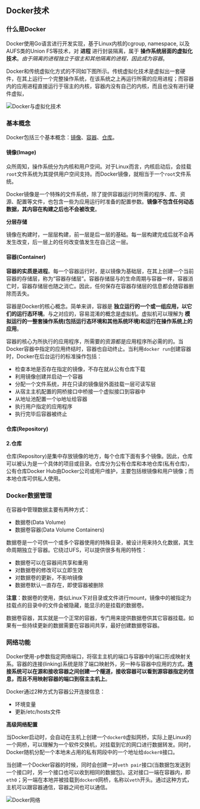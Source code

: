 ## Docker技术

### 什么是Docker

Docker使用Go语言进行开发实现，基于Linux内核的cgroup, namespace, 以及AUFS类的Union FS等技术，对 **进程** 进行封装隔离，属于 **操作系统层面的虚拟化技术**。*由于隔离的进程独立于宿主和其他隔离的进程，因此成为容器*。

Docker和传统虚拟化方式的不同如下图所示。传统虚拟化技术是虚拟出一套硬件，在其上运行一个完整操作系统，在该系统之上再运行所需的应用进程；而容器内的应用进程直接运行于宿主的内核，容器内没有自己的内核，而且也没有进行硬件虚拟，

![Docker与虚拟化技术](http://on64c9tla.bkt.clouddn.com/Comput/docker.png)

### 基本概念

Docker包括三个基本概念：[镜像](####镜像)、[容器](####容器)、[仓库](####仓库)。

#### 镜像(Image)

众所周知，操作系统分为内核和用户空间。对于Linux而言，内核启动后，会挂载`root`文件系统为其提供用户空间支持。而Docker镜像，就相当于一个`root`文件系统。

Docker镜像是一个特殊的文件系统，除了提供容器运行时所需的程序、库、资源、配置等文件，也包含一些为应用运行时准备的配置参数。**镜像不包含任何动态数据，其内容在构建之后也不会被改变**。

**分层存储**

镜像在构建时，一层层构建，前一层是后一层的基础。每一层构建完成后就不会再发生改变，后一层上的任何改变值发生在自己这一层。

#### 容器(Container)

**容器的实质是进程**。每一个容器运行时，是以镜像为基础层，在其上创建一个当前容器的存储层，称为“容器存储层”。容器存储层与的生命周期与容器一样，容器消亡时，容器存储层也随之消亡。因此，任何保存在容器存储层的信息都会随容器删除而丢失。

容器是Docker的核心概念。简单来讲，容器是 **独立运行的一个或一组应用，以它们的运行态环境**。与之对应的，容易混淆的概念是虚拟机。虚拟机可以理解为 **模拟运行的一整套操作系统(包括运行态环境和其他系统环境)和运行在操作系统上的应用**。

容器的核心为所执行的应用程序，所需要的资源都是应用程序所必需的的。当Docker容器中指定的应用终结时，容器也自动终止。当利用`docker run`创建容器时，Docker在后台运行的标准操作包括：

* 检查本地是否存在指定的镜像，不存在就从公有仓库下载  
* 利用镜像创建并启动一个容器  
* 分配一个文件系统，并在只读的镜像层外面挂载一层可读写层  
* 从宿主主机配置的网桥接口中桥接一个虚拟接口到容器中  
* 从地址池配置一个ip地址给容器  
* 执行用户指定的应用程序  
* 执行完毕后容器被终止

#### 仓库(Repository)

**2.仓库**

仓库(Repository)是集中存放镜像的地方，每个仓库下面有多个镜像。因此，仓库可以被认为是一个具体的项目或目录。仓库分为公有仓库和本地仓库(私有仓库)，公有仓库Docker Hub由Docker公司或用户维护，主要包括根镜像和用户镜像；而本地仓库可供私人使用。

### Docker数据管理

在容器中管理数据主要有两种方式：

* 数据卷(Data Volume)  
* 数据卷容器(Data Volume Containers)

数据卷是一个可供一个或多个容器使用的特殊目录，被设计用来持久化数据，其生命周期独立于容器。它绕过UFS，可以提供很多有用的特性：

* 数据卷可以在容器间共享和重用  
* 对数据卷的修改可以立即生效  
* 对数据卷的更新，不影响镜像  
* 数据卷默认一直存在，即使容器被删除

**注意**：数据卷的使用，类似Linux下对目录或文件进行mount，镜像中的被指定为挂载点的目录中的文件会被隐藏，能显示的是挂载的数据卷。

数据卷容器，其实就是一个正常的容器，专门用来提供数据卷供其它容器挂载。如果有一些持续更新的数据需要在容器间共享，最好创建数据卷容器。

### 网络功能

Docker使用-p参数指定网络端口，将宿主主机的端口与容器中的端口形成映射关系。容器的连接(linking)系统是除了端口映射外，另一种与容器中应用的方式。**连接系统可以在源和接收容器之间创建一个隧道，接收容器可以看到源容器指定的信息，而且不用映射容器的端口到宿主主机上**。

Docker通过2种方式为容器公开连接信息：

* 环境变量  
* 更新/etc/hosts文件

**高级网络配置**

当Docker启动时，会自动在主机上创建一个`docker0`虚拟网桥，实际上是Linux的一个网桥，可以理解为一个软件交换机，对挂载到它的网口进行数据转发。同时，Docker随机分配一个本地未占用的私有网段中的一个地址给`docker0`接口。

当创建一个Docker容器的时候，同时会创建一对`veth pair`接口(当数据包发送到一个接口时，另一个接口也可以收到相同的数据包)。这对接口一端在容器内，即`eth0`；另一端在本地并被挂载到`docker0`网桥，名称以`veth`开头。通过这种方式，主机可以跟容器通信，容器之间也可以通信。

![Docker网络](http://on64c9tla.bkt.clouddn.com/Comput/docker_network.png)
